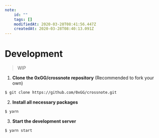 ```yaml
---
note:
    id: ""
    tags: []
    modifiedAt: 2020-03-28T08:41:56.447Z
    createdAt: 2020-03-28T08:40:13.091Z
---
```

# Development

> WIP

1. **Clone the 0xGG/crossnote repository** (Recommended to fork your own)

```bash
$ git clone https://github.com/0xGG/crossnote.git
```

2. **Install all necessary packages**

```bash
$ yarn
```

3. **Start the development server**

```bash
$ yarn start
```
